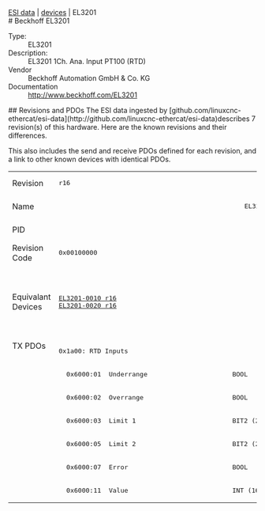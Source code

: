 <div class="nav"><a href="/esi-data">ESI data</a> | <a href="/esi-data/devices">devices</a> | EL3201</div>
#  Beckhoff EL3201

<dl>
  <dt>Type:</dt><dd>EL3201</dd>
  <dt>Description:</dt><dd>EL3201 1Ch. Ana. Input PT100 (RTD)</dd>
  <dt>Vendor</dt><dd>Beckhoff Automation GmbH & Co. KG</dd>
  <dt>Documentation</dt><dd><a href="http://www.beckhoff.com/EL3201">http://www.beckhoff.com/EL3201</a></dd>
</dl>
## Revisions and PDOs
The ESI data ingested by [github.com/linuxcnc-ethercat/esi-data](http://github.com/linuxcnc-ethercat/esi-data)describes 7 revision(s) of this hardware.  Here are the known revisions and their differences.

This also includes the send and receive PDOs defined for each revision, and a link to other known devices with identical PDOs.

<table>
<tr >
<td class="first">Revision</td>
<td ><pre>r16</pre></td>
<td ><pre>r17</pre></td>
<td ><pre>r18</pre></td>
<td ><pre>r19</pre></td>
<td ><pre>r20</pre></td>
<td ><pre>r21</pre></td>
<td ><pre>r22</pre></td>
</tr>
<tr >
<td class="first">Name</td>
<td  colspan=7 align="center"><pre>EL3201 1Ch. Ana. Input PT100 (RTD)</pre></td>
</tr>
<tr >
<td class="first">PID</td>
<td  colspan=7 align="center"><pre>0x0c813052</pre></td>
</tr>
<tr >
<td class="first">Revision Code</td>
<td ><pre>0x00100000</pre></td>
<td ><pre>0x00110000</pre></td>
<td ><pre>0x00120000</pre></td>
<td ><pre>0x00130000</pre></td>
<td ><pre>0x00140000</pre></td>
<td ><pre>0x00150000</pre></td>
<td ><pre>0x00160000</pre></td>
</tr>
<tr >
<td class="first">Equivalant Devices</td>
<td ><pre><a href="EL3201-0010">EL3201-0010 r16</a><br/><a href="EL3201-0020">EL3201-0020 r16</a></pre></td>
<td  colspan=4 align="center"><pre><a href="EL3201-0010">EL3201-0010 r17</a><br/><a href="EL3201-0010">EL3201-0010 r18</a><br/><a href="EL3201-0010">EL3201-0010 r19</a><br/><a href="EL3201-0010">EL3201-0010 r20</a><br/><a href="EL3201-0020">EL3201-0020 r17</a><br/><a href="EL3201-0020">EL3201-0020 r18</a><br/><a href="EL3201-0020">EL3201-0020 r19</a><br/><a href="EL3201-0020">EL3201-0020 r20</a></pre></td>
<td  colspan=2 align="center"><pre><a href="EL3201-0010">EL3201-0010 r21</a><br/><a href="EL3201-0010">EL3201-0010 r22</a><br/><a href="EL3201-0020">EL3201-0020 r21</a><br/><a href="EL3201-0020">EL3201-0020 r22</a><br/><a href="EL3201-0030">EL3201-0030 r22</a></pre></td>
</tr>
<tr class="txpdo pdosection">
<td class="first" rowspan=7 valign=top>TX PDOs</td>
<td><pre>0x1a00: RTD Inputs</pre></td>
<td colspan=4 align="left"><pre>0x1a00: RTD </pre></td>
<td colspan=2 align="left"><pre>0x1a00: RTD</pre></td>
<td></td>
</tr>
<tr class="txpdo">
<td ><pre>  0x6000:01  Underrange                      BOOL</pre></td>
<td  colspan=6 align="left"><pre>  0x6000:01  Status__Underrange              BOOL</pre></td>
</tr>
<tr class="txpdo">
<td ><pre>  0x6000:02  Overrange                       BOOL</pre></td>
<td  colspan=6 align="left"><pre>  0x6000:02  Status__Overrange               BOOL</pre></td>
</tr>
<tr class="txpdo">
<td ><pre>  0x6000:03  Limit 1                         BIT2 (2 bits)</pre></td>
<td  colspan=6 align="left"><pre>  0x6000:03  Status__Limit 1                 BIT2 (2 bits)</pre></td>
</tr>
<tr class="txpdo">
<td ><pre>  0x6000:05  Limit 2                         BIT2 (2 bits)</pre></td>
<td  colspan=6 align="left"><pre>  0x6000:05  Status__Limit 2                 BIT2 (2 bits)</pre></td>
</tr>
<tr class="txpdo">
<td ><pre>  0x6000:07  Error                           BOOL</pre></td>
<td  colspan=6 align="left"><pre>  0x6000:07  Status__Error                   BOOL</pre></td>
</tr>
<tr class="txpdo">
<td  colspan=7 align="left"><pre>  0x6000:11  Value                           INT (16 bits)</pre></td>
</tr>
</table>
